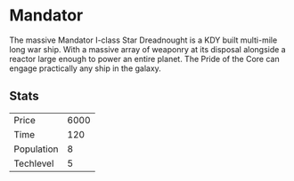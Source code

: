 # Mandator

The massive Mandator I-class Star Dreadnought is a KDY built multi-mile long war ship. With a massive array of weaponry at its disposal alongside a reactor large enough to power an entire planet. The Pride of the Core can engage practically any ship in the galaxy.

## Stats

<table>
    <tr>
        <td>Price</td>
        <td>6000</td>
    </tr>
    <tr>
        <td>Time</td>
        <td>120</td>
    </tr>
    <tr>
        <td>Population</td>
        <td>8</td>
    </tr>
    <tr>
        <td>Techlevel</td>
        <td>5</td>
    </tr>
</table>
